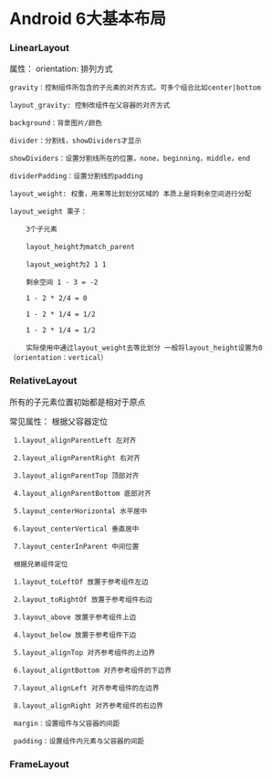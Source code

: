 # Android 6大基本布局

### LinearLayout
  属性：
    orientation: 排列方式
    
    gravity：控制组件所包含的子元素的对齐方式。可多个组合比如center|bottom
    
    layout_gravity: 控制改组件在父容器的对齐方式
    
    background：背景图片/颜色
    
    divider：分割线，showDividers才显示
    
    showDividers：设置分割线所在的位置，none，beginning，middle，end
    
    dividerPadding：设置分割线的padding
    
    layout_weight: 权重，用来等比划划分区域的 本质上是将剩余空间进行分配
    
    layout_weight 栗子：
    
        3个子元素
        
        layout_height为match_parent
        
        layout_weight为2 1 1
        
        剩余空间 1 - 3 = -2
        
        1 - 2 * 2/4 = 0
        
        1 - 2 * 1/4 = 1/2
        
        1 - 2 * 1/4 = 1/2
        
        实际使用中通过layout_weight去等比划分 一般将layout_height设置为0（orientation：vertical）

### RelativeLayout

所有的子元素位置初始都是相对于原点

常见属性：
     根据父容器定位
     
     1.layout_alignParentLeft 左对齐
     
     2.layout_alignParentRight 右对齐
     
     3.layout_alignParentTop 顶部对齐
     
     4.layout_alignParentBottom 底部对齐
     
     5.layout_centerHorizontal 水平居中
     
     6.layout_centerVertical 垂直居中
     
     7.layout_centerInParent 中间位置

     根据兄弟组件定位
     
     1.layout_toLeftOf 放置于参考组件左边
     
     2.layout_toRightOf 放置于参考组件右边
     
     3.layout_above 放置于参考组件上边
     
     4.layout_below 放置于参考组件下边
     
     5.layout_alignTop 对齐参考组件的上边界
     
     6.layout_aligntBottom 对齐参考组件的下边界
     
     7.layout_alignLeft 对齐参考组件的左边界
     
     8.layout_alignRight 对齐参考组件的右边界

     margin：设置组件与父容器的间距

     padding：设置组件内元素与父容器的间距
     
### FrameLayout

